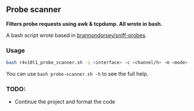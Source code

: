 ## Probe scanner  
**Filters probe requests using awk &amp; tcpdump. All wrote in bash.**
  
A bash script wrote based in [brannondorsey/sniff-probes](https://github.com/brannondorsey/sniff-probes).

### Usage  
```bash
bash r4v10l1_probe_scanner.sh -i <interface> -c <channel/h> -m <mode>
```  
You can use `bash probe-scanner.sh -h` to see the full help.

### TODO:
- Continue the project and format the code
